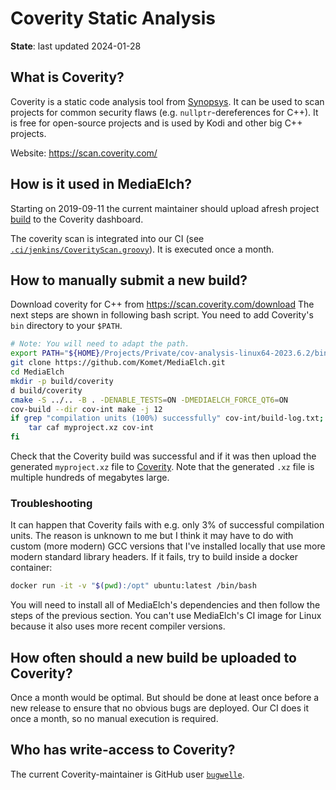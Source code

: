 # Coverity Static Analysis

__State__: last updated 2024-01-28

## What is Coverity?

Coverity is a static code analysis tool from [Synopsys][synopsis].
It can be used to scan projects for common security flaws
(e.g. `nullptr`-dereferences for C++).  It is free for open-source projects
and is used by Kodi and other big C++ projects.

Website: <https://scan.coverity.com/>


## How is it used in MediaElch?

Starting on 2019-09-11 the current maintainer should upload afresh project
[build][newCoverity] to the Coverity dashboard.

The coverity scan is integrated into our CI (see [`.ci/jenkins/CoverityScan.groovy`][coverity-ci]).
It is executed once a month.


## How to manually submit a new build?

Download coverity for C++ from <https://scan.coverity.com/download>
The next steps are shown in following bash script. You need to add Coverity's
`bin` directory to your `$PATH`.

```sh
# Note: You will need to adapt the path.
export PATH="${HOME}/Projects/Private/cov-analysis-linux64-2023.6.2/bin/:${PATH}"
git clone https://github.com/Komet/MediaElch.git
cd MediaElch
mkdir -p build/coverity
d build/coverity
cmake -S ../.. -B . -DENABLE_TESTS=ON -DMEDIAELCH_FORCE_QT6=ON
cov-build --dir cov-int make -j 12
if grep "compilation units (100%) successfully" cov-int/build-log.txt; then
    tar caf myproject.xz cov-int
fi
```

Check that the Coverity build was successful and if it was then upload the
generated `myproject.xz` file to [Coverity][newcoverity].  Note that the
generated `.xz` file is multiple hundreds of megabytes large.


### Troubleshooting

It can happen that Coverity fails with e.g. only 3% of successful compilation
units.  The reason is unknown to me but I think it may have to do with custom
(more modern) GCC versions that I've installed locally that use more modern
standard library headers.  If it fails, try to build inside a docker container:

```sh
docker run -it -v "$(pwd):/opt" ubuntu:latest /bin/bash
```

You will need to install all of MediaElch's dependencies and then follow the
steps of the previous section.  You can't use MediaElch's CI image for Linux
because it also uses more recent compiler versions.


## How often should a new build be uploaded to Coverity?

Once a month would be optimal. But should be done at least once before
a new release to ensure that no obvious bugs are deployed.
Our CI does it once a month, so no manual execution is required.


## Who has write-access to Coverity?

The current Coverity-maintainer is GitHub user
[`bugwelle`](https://github.com/bugwelle/).


[synopsis]: https://www.synopsys.com/
[newCoverity]: https://scan.coverity.com/projects/komet-mediaelch/builds/new
[coverity-ci]: ../../.ci/jenkins/CoverityScan.groovy
